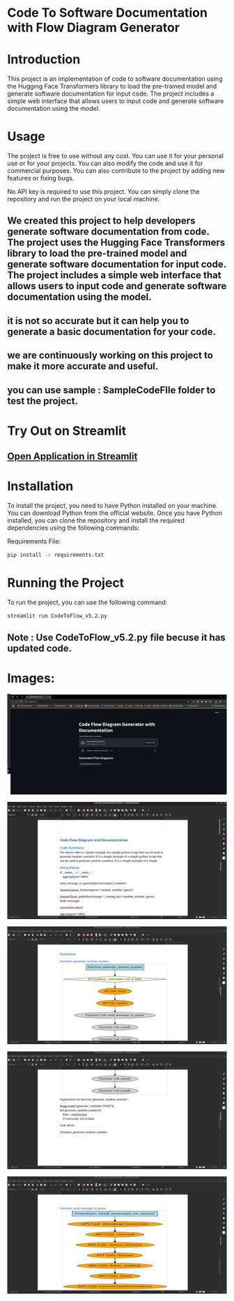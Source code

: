 # Code To Software Documentation with Flow Diagram Generator

# Introduction
This project is an implementation of code to software documentation using the Hugging Face Transformers library to load the pre-trained model and generate software documentation for input code. The project includes a simple web interface that allows users to input code and generate software documentation using the model.

# Usage
The project is free to use without any cost. You can use it for your personal use or for your projects. You can also modify the code and use it for commercial purposes. You can also contribute to the project by adding new features or fixing bugs.

No API key is required to use this project. You can simply clone the repository and run the project on your local machine.

## We created this project to help developers generate software documentation from code. The project uses the Hugging Face Transformers library to load the pre-trained model and generate software documentation for input code. The project includes a simple web interface that allows users to input code and generate software documentation using the model.
## it is not so accurate but it can help you to generate a basic documentation for your code.
## we are continuously working on this project to make it more accurate and useful.

## you can use sample : SampleCodeFIle folder to test the project.

# Try Out on Streamlit
## [Open Application in Streamlit](https://codetodocument.streamlit.app/)

# Installation

To install the project, you need to have Python installed on your machine. You can download Python from the official website. Once you have Python installed, you can clone the repository and install the required dependencies using the following commands:

Requirements File:
```bash
pip install -r requirements.txt
```

# Running the Project

To run the project, you can use the following command:
```bash
streamlit run CodeToFlow_v5.2.py
```

## Note :  Use CodeToFlow_v5.2.py file becuse it has updated code.

# Images:

![img.png](docImg/img.png)

![img_1.png](docImg/img_1.png)

![img_2.png](docImg/img_2.png)

![img_3.png](docImg/img_3.png)

![img_4.png](docImg/img_4.png)
